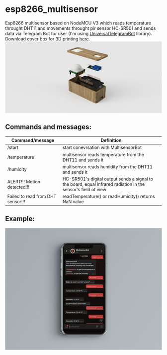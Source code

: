 # esp8266_multisensor
Esp8266 multisensor based on NodeMCU V3 which reads temperature throught DHT11 and movements throught pir sensor HC-SR501 and sends data via Telegram Bot for user (I'm using [UniversalTelegramBot](https://github.com/witnessmenow/Universal-Arduino-Telegram-Bot) library). Download cover box for 3D printing [here](https://www.thingiverse.com/thing:4947284/files).
![3d box](https://github.com/dzhunkoffski/esp8266_multisensor/blob/main/board_code/Multisensor.png)


## Commands and messages:
Command/message | Definition
------------ | -------------
/start | start conevrsation with MultisensorBot 
/temperature | multisensor reads temperature from the DHT11 and sends it
/humidity | multisensor reads humidity from the DHT11 and sends it
ALERT!!! Motion detected!!! | HC-SR501's digital output sends a signal to the board, equal infrared radiation in the sensor's field of view
Failed to read from DHT sensor!!! | readTemperature() or readHumidity() returns NaN value

## Example:
![mockup](https://github.com/dzhunkoffski/esp8266_multisensor/blob/main/board_code/mckp.png)
